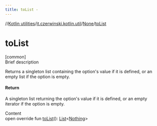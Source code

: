 ```yaml
---
title: toList -
---
```

//[Kotlin utilities](../../index.html)/[it.czerwinski.kotlin.util](../index.html)/[None](index.html)/[toList](to-list.html)



# toList  
[common]  
Brief description  


Returns a singleton list containing the option's value if it is defined, or an empty list if the option is empty.



#### Return  


A singleton list returning the option's value if it is defined, or an empty iterator if the option is empty.

  
Content  
open override fun [toList](to-list.html)(): [List](https://kotlinlang.org/api/latest/jvm/stdlib/kotlin.collections/-list/index.html)<[Nothing](https://kotlinlang.org/api/latest/jvm/stdlib/kotlin/-nothing/index.html)>  



